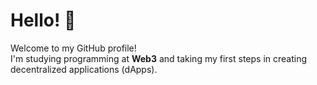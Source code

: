 # Hello! 👋

Welcome to my GitHub profile!  
I'm studying programming at **Web3** and taking my first steps in creating decentralized applications (dApps).
